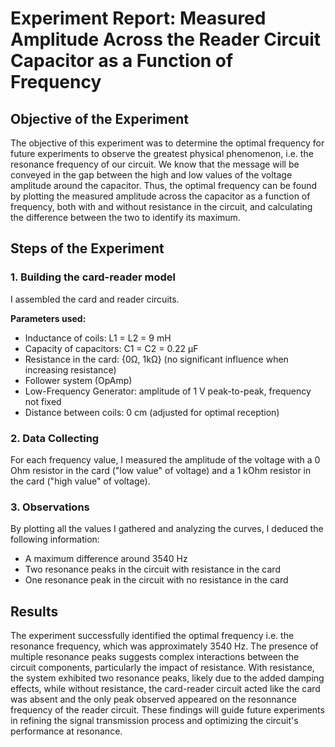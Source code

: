 <h1>Experiment Report: Measured Amplitude Across the Reader Circuit Capacitor as a Function of Frequency</h1>

<h2>Objective of the Experiment</h2>
<p>
  The objective of this experiment was to determine the optimal frequency for future experiments to observe the greatest physical phenomenon, i.e. the resonance frequency of our circuit. We know that the message will be conveyed in the gap between the high and low values of the voltage amplitude around the capacitor. Thus, the optimal frequency can be found by plotting the measured amplitude across the capacitor as a function of frequency, both with and without resistance in the circuit, and calculating the difference between the two to identify its maximum.
</p>

<h2>Steps of the Experiment</h2>

<h3>1. Building the card-reader model</h3>
<p>
    I assembled the card and reader circuits. 
</p>
<p>
<strong>Parameters used:</strong>
</p>
<ul>
    <li>Inductance of coils: L1 = L2 = 9 mH</li>
    <li>Capacity of capacitors: C1 = C2 = 0.22 µF</li>
    <li>Resistance in the card: {0Ω, 1kΩ} (no significant influence when increasing resistance)</li>
    <li>Follower system (OpAmp)</li>
    <li>Low-Frequency Generator: amplitude of 1 V peak-to-peak, frequency not fixed</li>
    <li>Distance between coils: 0 cm (adjusted for optimal reception)</li>
</ul>

<h3>2. Data Collecting</h3>
<p>
    For each frequency value, I measured the amplitude of the voltage with a 0 Ohm resistor in the card ("low value" of voltage) and a 1 kOhm resistor in the card ("high value" of voltage).
</p>

<h3>3. Observations</h3>
<p>
    By plotting all the values I gathered and analyzing the curves, I deduced the following information:
</p>
<ul>
  <li>A maximum difference around 3540 Hz</li>
  <li>Two resonance peaks in the circuit with resistance in the card</li>
  <li>One resonance peak in the circuit with no resistance in the card</li>
</ul>

<h2>Results</h2>
<p>
  The experiment successfully identified the optimal frequency i.e. the resonance frequency, which was approximately 3540 Hz. The presence of multiple resonance peaks suggests complex interactions between the circuit components, particularly the impact of resistance. With resistance, the system exhibited two resonance peaks, likely due to the added damping effects, while without resistance, the card-reader circuit acted like the card was absent and the only peak observed appeared on the resonnance frequency of the reader circuit. These findings will guide future experiments in refining the signal transmission process and optimizing the circuit's performance at resonance.
</p>
